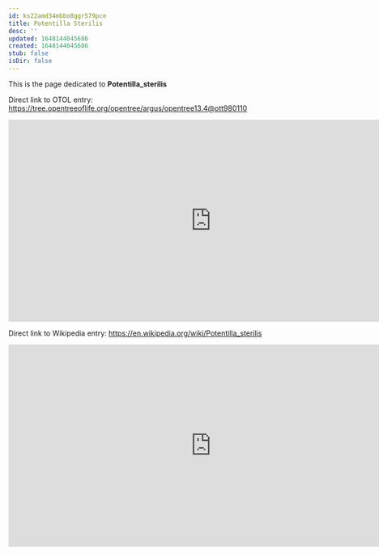```yaml
---
id: ks22amd34mbbo8ggr579pce
title: Potentilla Sterilis
desc: ''
updated: 1648144045686
created: 1648144045686
stub: false
isDir: false
---
```

This is the page dedicated to **Potentilla_sterilis**


Direct link to OTOL entry: https://tree.opentreeoflife.org/opentree/argus/opentree13.4@ott980110



<html>
    <body>
    <iframe src="https://tree.opentreeoflife.org/opentree/argus/opentree13.4@ott980110"
    width="800" height="400" frameborder="0" allowfullscreen> </iframe>
    </body>
</html>
    


Direct link to Wikipedia entry: https://en.wikipedia.org/wiki/Potentilla_sterilis



<html>
    <body>
    <iframe src="https://en.wikipedia.org/wiki/Potentilla_sterilis"
    width="800" height="400" frameborder="0" allowfullscreen> </iframe>
    </body>
</html>
    
